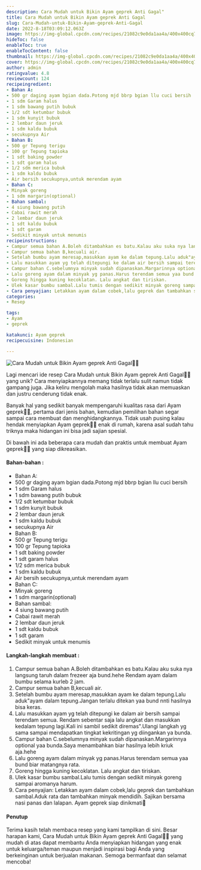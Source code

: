 ```yaml
---
description: Cara Mudah untuk Bikin Ayam geprek Anti Gagal"
title: Cara Mudah untuk Bikin Ayam geprek Anti Gagal
slug: Cara-Mudah-untuk-Bikin-Ayam-geprek-Anti-Gagal
date: 2022-8-18T03:09:12.063Z
image: https://img-global.cpcdn.com/recipes/21082c9e0da1aa4a/400x400cq70/photo.jpg
hideToc: false
enableToc: true
enableTocContent: false
thumbnail: https://img-global.cpcdn.com/recipes/21082c9e0da1aa4a/400x400cq70/photo.jpg
cover: https://img-global.cpcdn.com/recipes/21082c9e0da1aa4a/400x400cq70/photo.jpg
author: admin
ratingvalue: 4.8
reviewcount: 124
recipeingredient:
- Bahan A:
- 500 gr daging ayam bgian dada.Potong mjd bbrp bgian llu cuci bersih
- 1 sdm Garam halus
- 1 sdm bawang putih bubuk
- 1/2 sdt ketumbar bubuk
- 1 sdm kunyit bubuk
- 2 lembar daun jeruk
- 1 sdm kaldu bubuk
- secukupnya Air
- Bahan B:
- 500 gr Tepung terigu
- 100 gr Tepung tapioka
- 1 sdt baking powder
- 1 sdt garam halus
- 1/2 sdm merica bubuk
- 1 sdm kaldu bubuk
- Air bersih secukupnya,untuk merendam ayam
- Bahan C:
- Minyak goreng
- 1 sdm margarin(optional)
- Bahan sambal:
- 4 siung bawang putih
- Cabai rawit merah
- 2 lembar daun jeruk
- 1 sdt kaldu bubuk
- 1 sdt garam
- Sedikit minyak untuk menumis
recipeinstructions:
- Campur semua bahan A.Boleh ditambahkan es batu.Kalau aku suka nya langsung taruh dalam frezeer aja bund.hehe Rendam ayam dalam bumbu selama kurleb 2 jam.
- Campur semua bahan B,kecuali air.
- Setelah bumbu ayam meresap,masukkan ayam ke dalam tepung.Lalu aduk"ayam dalam tepung.Jangan terlalu ditekan yaa bund nnti hasilnya bisa keras.
- Lalu masukkan ayam yg telah ditepungi ke dalam air bersih sampai terendam semua. Rendam sebentar saja lalu angkat dan masukkan kedalam tepung lagi.Kali ini sambil sedikit diremas".Ulangi langkah yg sama sampai mendapatkan tingkat kekritingan yg diingankan ya bunda.
- Campur bahan C.sebelumnya minyak sudah dipanaskan.Margarinnya optional yaa bunda.Saya menambahkan biar hasilnya lebih kriuk aja.hehe
- Lalu goreng ayam dalam minyak yg panas.Harus terendam semua yaa bund biar matangnya rata.
- Goreng hingga kuning kecoklatan. Lalu angkat dan tiriskan.
- Ulek kasar bumbu sambal.Lalu tumis dengan sedikit minyak goreng sampai aromanya harum.
- Cara penyajian: Letakkan ayam dalam cobek,lalu geprek dan tambahkan sambal.Aduk rata dan tambahkan minyak mendidih. Sajikan bersama nasi panas dan lalapan. Ayam geprek siap dinikmati🤤
categories:
- Resep

tags:
- Ayam
- geprek

katakunci: Ayam geprek
recipecuisine: Indonesian

---
```


![Cara Mudah untuk Bikin Ayam geprek Anti Gagal👩‍🍳](https://img-global.cpcdn.com/recipes/21082c9e0da1aa4a/400x400cq70/photo.jpg)

Lagi mencari ide resep Cara Mudah untuk Bikin Ayam geprek Anti Gagal👩‍🍳 yang unik? Cara menyiapkannya memang tidak terlalu sulit namun tidak gampang juga. Jika keliru mengolah maka hasilnya tidak akan memuaskan dan justru cenderung tidak enak.

Banyak hal yang sedikit banyak mempengaruhi kualitas rasa dari Ayam geprek👩‍🍳, pertama dari jenis bahan, kemudian pemilihan bahan segar sampai cara membuat dan menghidangkannya. Tidak usah pusing kalau hendak menyiapkan Ayam geprek👩‍🍳 enak di rumah, karena asal sudah tahu triknya maka hidangan ini bisa jadi sajian spesial.

Di bawah ini ada beberapa cara mudah dan praktis untuk membuat Ayam geprek👩‍🍳 yang siap dikreasikan.

<!--inarticleads1-->

#### Bahan-bahan :

- Bahan A:
- 500 gr daging ayam bgian dada.Potong mjd bbrp bgian llu cuci bersih
- 1 sdm Garam halus
- 1 sdm bawang putih bubuk
- 1/2 sdt ketumbar bubuk
- 1 sdm kunyit bubuk
- 2 lembar daun jeruk
- 1 sdm kaldu bubuk
- secukupnya Air
- Bahan B:
- 500 gr Tepung terigu
- 100 gr Tepung tapioka
- 1 sdt baking powder
- 1 sdt garam halus
- 1/2 sdm merica bubuk
- 1 sdm kaldu bubuk
- Air bersih secukupnya,untuk merendam ayam
- Bahan C:
- Minyak goreng
- 1 sdm margarin(optional)
- Bahan sambal:
- 4 siung bawang putih
- Cabai rawit merah
- 2 lembar daun jeruk
- 1 sdt kaldu bubuk
- 1 sdt garam
- Sedikit minyak untuk menumis

<!--inarticleads2-->

#### Langkah-langkah membuat :

1. Campur semua bahan A.Boleh ditambahkan es batu.Kalau aku suka nya langsung taruh dalam frezeer aja bund.hehe Rendam ayam dalam bumbu selama kurleb 2 jam.
1. Campur semua bahan B,kecuali air.
1. Setelah bumbu ayam meresap,masukkan ayam ke dalam tepung.Lalu aduk"ayam dalam tepung.Jangan terlalu ditekan yaa bund nnti hasilnya bisa keras.
1. Lalu masukkan ayam yg telah ditepungi ke dalam air bersih sampai terendam semua. Rendam sebentar saja lalu angkat dan masukkan kedalam tepung lagi.Kali ini sambil sedikit diremas".Ulangi langkah yg sama sampai mendapatkan tingkat kekritingan yg diingankan ya bunda.
1. Campur bahan C.sebelumnya minyak sudah dipanaskan.Margarinnya optional yaa bunda.Saya menambahkan biar hasilnya lebih kriuk aja.hehe
1. Lalu goreng ayam dalam minyak yg panas.Harus terendam semua yaa bund biar matangnya rata.
1. Goreng hingga kuning kecoklatan. Lalu angkat dan tiriskan.
1. Ulek kasar bumbu sambal.Lalu tumis dengan sedikit minyak goreng sampai aromanya harum.
1. Cara penyajian: Letakkan ayam dalam cobek,lalu geprek dan tambahkan sambal.Aduk rata dan tambahkan minyak mendidih. Sajikan bersama nasi panas dan lalapan. Ayam geprek siap dinikmati🤤

#### Penutup

Terima kasih telah membaca resep yang kami tampilkan di sini. Besar harapan kami, Cara Mudah untuk Bikin Ayam geprek Anti Gagal👩‍🍳 yang mudah di atas dapat membantu Anda menyiapkan hidangan yang enak untuk keluarga/teman maupun menjadi inspirasi bagi Anda yang berkeinginan untuk berjualan makanan. Semoga bermanfaat dan selamat mencoba!